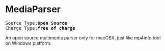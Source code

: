 # MediaParser 

<pre>Source Type:<b>Open Source</b>
Charge Type:<b>free of charge</b></pre>

An open source multimedia parser only for macOSX, just like mp4info tool on Windows platform.
